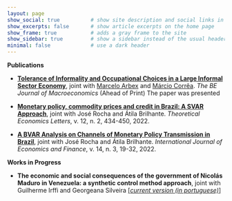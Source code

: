 ```yaml
---
layout: page
show_social: true          # show site description and social links in the footer
show_excerpts: false       # show article excerpts on the home page
show_frame: true           # adds a gray frame to the site
show_sidebar: true         # show a sidebar instead of the usual header
minimal: false             # use a dark header
---
```


**Publications**
- **[Tolerance of Informality and Occupational Choices in a Large Informal Sector Economy](https://doi.org/10.1515/bejm-2021-0076)**, joint with [Marcelo Arbex](https://sites.google.com/site/arbexmarcelo/) and [Márcio Corrêa](https://orcid.org/0000-0001-6715-6753). _The BE Journal of Macroeconomics_ (Ahead of Print)
The paper was presented

- **[Monetary policy, commodity prices and credit in Brazil: A SVAR Approach](https://doi.org/10.4236/tel.2022.122024)**, joint with José Rocha and Átila Brilhante. _Theoretical Economics Letters_, v. 12, n. 2, 434-450, 2022.
- **[A BVAR Analysis on Channels of Monetary Policy Transmission in Brazil](https://doi.org/10.5539/ijef.v14n3p19)**, joint with José Rocha and Átila Brilhante. _International Journal of Economics and Finance_, v. 14, n. 3, 19-32, 2022.


**Works in Progress**
- **The economic and social consequences of the government of Nicolás Maduro in Venezuela: a synthetic control method approach**, joint with Guilherme Irffi and Georgeana Silveira [[_current version (in portuguese)_]](https://drive.google.com/file/d/159dP1dlDoo3xrpZXV2J9SKLc3eVSMY3V/view?usp=sharing)

